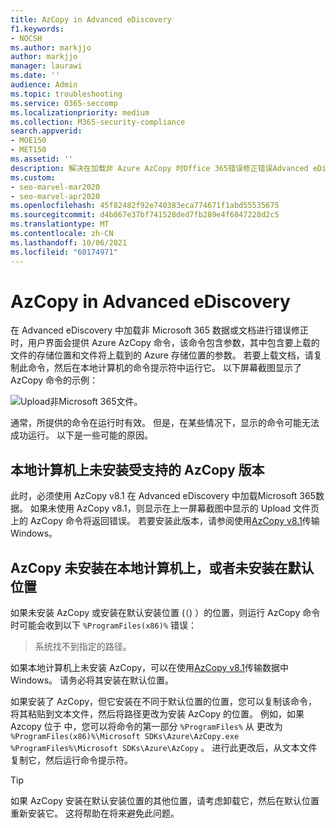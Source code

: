 ```yaml
---
title: AzCopy in Advanced eDiscovery
f1.keywords:
- NOCSH
ms.author: markjjo
author: markjjo
manager: laurawi
ms.date: ''
audience: Admin
ms.topic: troubleshooting
ms.service: O365-seccomp
ms.localizationpriority: medium
ms.collection: M365-security-compliance
search.appverid:
- MOE150
- MET150
ms.assetid: ''
description: 解决在加载非 Azure AzCopy 时Office 365错误修正错误Advanced eDiscovery。
ms.custom:
- seo-marvel-mar2020
- seo-marvel-apr2020
ms.openlocfilehash: 45f82482f92e740383eca774671f1abd55535675
ms.sourcegitcommit: d4b867e37bf741528ded7fb289e4f6847228d2c5
ms.translationtype: MT
ms.contentlocale: zh-CN
ms.lasthandoff: 10/06/2021
ms.locfileid: "60174971"
---
```

# <a name="troubleshoot-azcopy-in-advanced-ediscovery"></a>AzCopy in Advanced eDiscovery

在 Advanced eDiscovery 中加载非 Microsoft 365 数据或文档进行错误修正时，用户界面会提供 Azure AzCopy 命令，该命令包含参数，其中包含要上载的文件的存储位置和文件将上载到的 Azure 存储位置的参数。 若要上载文档，请复制此命令，然后在本地计算机的命令提示符中运行它。  以下屏幕截图显示了 AzCopy 命令的示例：

![Upload非Microsoft 365文件。](../media/46ba68f6-af11-4e70-bb91-5fc7973516e3.png)

通常，所提供的命令在运行时有效。 但是，在某些情况下，显示的命令可能无法成功运行。 以下是一些可能的原因。

## <a name="the-supported-version-of-azcopy-isnt-installed-on-the-local-computer"></a>本地计算机上未安装受支持的 AzCopy 版本

此时，必须使用 AzCopy v8.1 在 Advanced eDiscovery 中加载Microsoft 365数据。 如果未使用 AzCopy v8.1，则显示在上一屏幕截图中显示的 Upload 文件页上的 AzCopy 命令将返回错误。  若要安装此版本，请参阅使用[AzCopy v8.1](/previous-versions/azure/storage/storage-use-azcopy)传输Windows。

## <a name="azcopy-isnt-installed-on-the-local-computer-or-its-not-installed-in-the-default-location"></a>AzCopy 未安装在本地计算机上，或者未安装在默认位置

如果未安装 AzCopy 或安装在默认安装位置 (（) ）的位置，则运行 AzCopy 命令时可能会收到以下 `%ProgramFiles(x86)%` 错误：

> 系统找不到指定的路径。

如果本地计算机上未安装 AzCopy，可以在使用[AzCopy v8.1](/previous-versions/azure/storage/storage-use-azcopy)传输数据中Windows。 请务必将其安装在默认位置。

如果安装了 AzCopy，但它安装在不同于默认位置的位置，您可以复制该命令，将其粘贴到文本文件，然后将路径更改为安装 AzCopy 的位置。 例如，如果 Azcopy 位于 中，您可以将命令的第一部分 `%ProgramFiles%` 从 更改为 `%ProgramFiles(x86)%\Microsoft SDKs\Azure\AzCopy.exe` `%ProgramFiles%\Microsoft SDKs\Azure\AzCopy` 。 进行此更改后，从文本文件复制它，然后运行命令提示符。

> [!TIP]
> 如果 AzCopy 安装在默认安装位置的其他位置，请考虑卸载它，然后在默认位置重新安装它。 这将帮助在将来避免此问题。